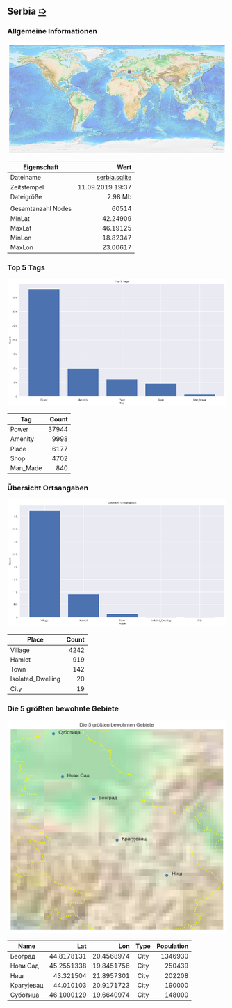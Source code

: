 ## Serbia [&#10159;](serbia.sqlite)

### Allgemeine Informationen

![Overview](./Images/serbia_overview.png)

|Eigenschaft|Wert|
|-|-:|
Dateiname|[serbia.sqlite](serbia.sqlite)|
Zeitstempel|11.09.2019 19:37|
Dateigr&ouml;&szlig;e|2.98 Mb|
|||
Gesamtanzahl Nodes|60514|
|MinLat|42.24909|
|MaxLat|46.19125|
|MinLon|18.82347|
|MaxLon|23.00617|

### Top 5 Tags

![Tags](./Images/serbia_tags.png)

|Tag|Count|
|-|-:|
|Power|37944|
|Amenity|9998|
|Place|6177|
|Shop|4702|
|Man_Made|840|

### &Uuml;bersicht Ortsangaben

![Places](./Images/serbia_places.png)

|Place|Count|
|-|-:|
|Village|4242|
|Hamlet|919|
|Town|142|
|Isolated_Dwelling|20|
|City|19|

### Die 5 gr&ouml;&szlig;ten bewohnte Gebiete

![Places](./Images/serbia_topplaces.png)

|Name|Lat|Lon|Type|Population|
|----|--:|--:|:--:|---------:|
|Београд|44.8178131|20.4568974|City|1346930|
|Нови Сад|45.2551338|19.8451756|City|250439|
|Ниш|43.321504|21.8957301|City|202208|
|Крагујевац|44.010103|20.9171723|City|190000|
|Суботица|46.1000129|19.6640974|City|148000|
